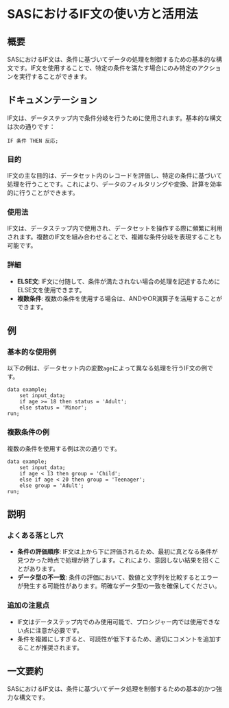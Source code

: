 <!--
Meta Description: # SASにおけるIF文の使い方と活用法 ## 概要 SASにおけるIF文は、条件に基づいてデータの処理を制御するための基本的な構文です。IF文を使用することで、特定の条件を満たす場合にのみ特定のアクションを実行することができます。 ## ドキュメンテーション IF文は、データステップ内で条件分岐を...
Meta Keywords: then, age, sas, else, group
-->

# SASにおけるIF文の使い方と活用法

## 概要
SASにおけるIF文は、条件に基づいてデータの処理を制御するための基本的な構文です。IF文を使用することで、特定の条件を満たす場合にのみ特定のアクションを実行することができます。

## ドキュメンテーション
IF文は、データステップ内で条件分岐を行うために使用されます。基本的な構文は次の通りです：

```sas
IF 条件 THEN 反応;
```

### 目的
IF文の主な目的は、データセット内のレコードを評価し、特定の条件に基づいて処理を行うことです。これにより、データのフィルタリングや変換、計算を効率的に行うことができます。

### 使用法
IF文は、データステップ内で使用され、データセットを操作する際に頻繁に利用されます。複数のIF文を組み合わせることで、複雑な条件分岐を表現することも可能です。

### 詳細
- **ELSE文**: IF文に付随して、条件が満たされない場合の処理を記述するためにELSE文を使用できます。
- **複数条件**: 複数の条件を使用する場合は、ANDやOR演算子を活用することができます。

## 例
### 基本的な使用例
以下の例は、データセット内の変数`age`によって異なる処理を行うIF文の例です。

```sas
data example;
    set input_data;
    if age >= 18 then status = 'Adult';
    else status = 'Minor';
run;
```

### 複数条件の例
複数の条件を使用する例は次の通りです。

```sas
data example;
    set input_data;
    if age < 13 then group = 'Child';
    else if age < 20 then group = 'Teenager';
    else group = 'Adult';
run;
```

## 説明
### よくある落とし穴
- **条件の評価順序**: IF文は上から下に評価されるため、最初に真となる条件が見つかった時点で処理が終了します。これにより、意図しない結果を招くことがあります。
- **データ型の不一致**: 条件の評価において、数値と文字列を比較するとエラーが発生する可能性があります。明確なデータ型の一致を確保してください。

### 追加の注意点
- IF文はデータステップ内でのみ使用可能で、プロシジャー内では使用できない点に注意が必要です。
- 条件を複雑にしすぎると、可読性が低下するため、適切にコメントを追加することが推奨されます。

## 一文要約
SASにおけるIF文は、条件に基づいてデータ処理を制御するための基本的かつ強力な構文です。